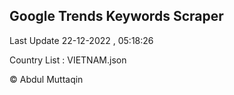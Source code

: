 

## Google Trends Keywords Scraper 
 
Last Update 22-12-2022 , 05:18:26

Country List :
VIETNAM.json



© Abdul Muttaqin 
